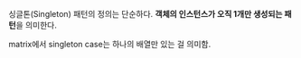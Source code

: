 
싱글톤(Singleton) 패턴의 정의는 단순하다. **객체의 인스턴스가 오직 1개만 생성되는 패턴**을 의미한다.

matrix에서 singleton case는 하나의 배열만 있는 걸 의미함.